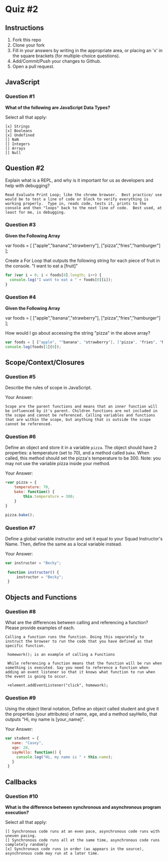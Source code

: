 # Quiz #2

## Instructions

1. Fork this repo
2. Clone your fork
3. Fill in your answers by writing in the appropriate area, or placing an 'x' in
the square brackets (for multiple-choice questions).
4. Add/Commit/Push your changes to Github.
5. Open a pull request.

## JavaScript

### Question #1

**What of the following are JavaScript Data Types?**

Select all that apply:
```
[x] Strings
[x] Booleans
[x] Undefined
[] NaN
[] Integers
[] Arrays
[] Null
```

## Question #2

Explain what is a REPL, and why is it important for us as developers and help with debugging?

```text
Read Evaluate Print Loop; like the chrome browser.  Best practice/ use would be to test a line of code or block to verify everything is working properly.  Type in, reads code, tests it, prints to the console and then "loops" back to the next line of code.  Best used, at least for me, is debugging.
```
### Question #3

**Given the Following Array**

var foods = [ ["apple","banana","strawberry"], ["pizza","fries","hamburger"] ];

Create a For Loop that outputs the following string for each piece of fruit in the console. "I want to eat a [fruit]"

```js
for (var i = 0; i < foods[0].length; i++) {
  console.log("I want to eat a " + foods[0][i]);
}
```
### Question #4

**Given the Following Array**

var foods = [ ["apple","banana","strawberry"], ["pizza","fries","hamburger"] ];

How would I go about accessing the string "pizza" in the above array?

```js
var foods = [ ["apple", ""banana", "strawberry"], ["pizza", "fries", "hamburger"] ];
console.log(foods[1][0]);
```

## Scope/Context/Closures

### Question #5

Describe the rules of scope in JavaScript.

Your Answer:
```
Scope are the parent functions and means that an inner function will be influenced by it's parent. Children functions are not included in the scope and cannot be referenced. Calling variables and functions that are within the scope, but anything that is outside the scope cannot be referenced.
```

### Question #6

Define an object and store it in a variable `pizza`. The object should have 2
properties: a temperature (set to 70), and a method called `bake`. When called,
this method should set the pizza's temperature to be 300. Note: you may not use
the variable pizza inside your method.

Your Answer:
```js
+var pizza = {
    temperature: 70,
    bake: function() {
        this.temperature = 300;
    }
}

pizza.bake();
```

### Question #7

Define a global variable instructor and set it equal to your Squad Instructor's Name. Then, define the same as a local variable instead.

Your Answer:
```js
var instructor = "Becky";
 
 function instructor() {
     instructor = "Becky";
 }
```

## Objects and Functions

### Question #8

What are the differences between calling and referencing a function? Please provide examples of each.

```text
Calling a function runs the function. Doing this separately to instruct the browser to run the code that you have defined as that specific function.

 homework(); is an example of calling a Functions

 While referencing a function means that the function will be run when something is executed. Say you need to reference a function when adding an event listener so that it knows what function to run when the event is going to occur.

 +element.addEventListener("click", homework);
```
### Question #9

Using the object literal notation, Define an object called student and give it the properties (your attributes) of name, age, and a method sayHello, that outputs "Hi, my name is [your_name]".

Your Answer:
```js
var student = {
   name: "Casey",
   age: 28,
   sayHello: function() {
     console.log("Hi, my name is " + this.name);
   }
 }
```

## Callbacks

### Question #10

**What is the difference between synchronous and asynchronous program execution?**

Select all that apply:
```
[] Synchronous code runs at an even pace, asynchronous code runs with uneven pacing.
[] Synchronous code runs all at the same time, asynchronous code runs completely randomly
[x] Synchronous code runs in order (as appears in the source), asynchronous code may run at a later time.
```
